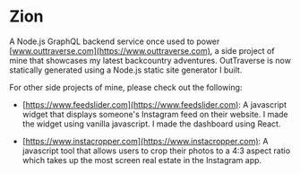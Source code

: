 # Zion

A Node.js GraphQL backend service once used to power
[www.outtraverse.com](https://www.outtraverse.com), a side project of mine that showcases my latest backcountry adventures. OutTraverse is now statically generated using a Node.js static site generator I built.

For other side projects of mine, please check out the following:

* [https://www.feedslider.com](https://www.feedslider.com): A javascript widget that displays someone's Instagram feed on their website. I made the widget using vanilla javascript. I made the dashboard using React.

* [https://www.instacropper.com](https://www.instacropper.com): A javascript tool that allows users to crop their photos to a 4:3 aspect ratio which takes up the most screen real estate in the Instagram app.
